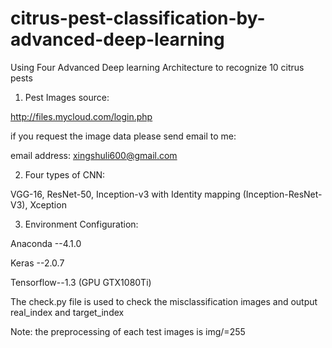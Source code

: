 # citrus-pest-classification-by-advanced-deep-learning
Using Four Advanced Deep learning Architecture to recognize 10 citrus pests

1. Pest Images source:

http://files.mycloud.com/login.php

if you request the image data please send email to me:

email address: xingshuli600@gmail.com

2. Four types of CNN:

VGG-16, ResNet-50, Inception-v3 with Identity mapping (Inception-ResNet-V3), Xception

3. Environment Configuration:

Anaconda --4.1.0

Keras --2.0.7

Tensorflow--1.3 (GPU GTX1080Ti)

The check.py file is used to check the misclassification images and output real_index and target_index

Note: the preprocessing of each test images is img/=255





